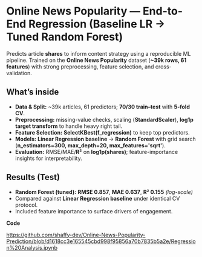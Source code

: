 # Online News Popularity — End-to-End Regression (Baseline LR → Tuned Random Forest)

Predicts article **shares** to inform content strategy using a reproducible ML pipeline. Trained on the **Online News Popularity** dataset (**~39k rows, 61 features**) with strong preprocessing, feature selection, and cross-validation.

## What’s inside
- **Data & Split:** ~39k articles, 61 predictors; **70/30 train–test** with **5-fold CV**.
- **Preprocessing:** missing-value checks, scaling (**StandardScaler**), **log1p target transform** to handle heavy right tail.
- **Feature Selection:** **SelectKBest(f_regression)** to keep top predictors.
- **Models:** **Linear Regression baseline** → **Random Forest** with grid search (**n_estimators=300, max_depth=20, max_features='sqrt'**).
- **Evaluation:** RMSE/MAE/**R²** on **log1p(shares)**; feature-importance insights for interpretability.

## Results (Test)
- **Random Forest (tuned):** **RMSE 0.857**, **MAE 0.637**, **R² 0.155** *(log-scale)*  
- Compared against **Linear Regression baseline** under identical CV protocol.
- Included feature importance to surface drivers of engagement.

**Code**

https://github.com/shaffy-dev/Online-News-Popularity-Prediction/blob/d1618cc3e165545cbd998f95856a70b7835b5a2e/Regression%20Analysis.ipynb
